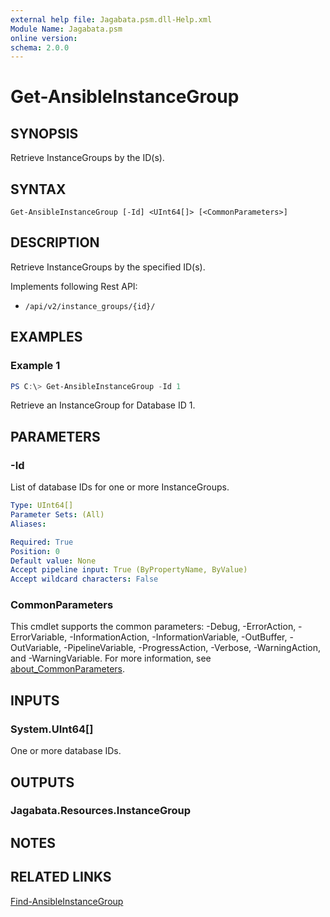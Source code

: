 ```yaml
---
external help file: Jagabata.psm.dll-Help.xml
Module Name: Jagabata.psm
online version:
schema: 2.0.0
---
```


# Get-AnsibleInstanceGroup

## SYNOPSIS
Retrieve InstanceGroups by the ID(s).

## SYNTAX

```
Get-AnsibleInstanceGroup [-Id] <UInt64[]> [<CommonParameters>]
```

## DESCRIPTION
Retrieve InstanceGroups by the specified ID(s).

Implements following Rest API:  
- `/api/v2/instance_groups/{id}/`  

## EXAMPLES

### Example 1
```powershell
PS C:\> Get-AnsibleInstanceGroup -Id 1
```

Retrieve an InstanceGroup for Database ID 1.

## PARAMETERS

### -Id
List of database IDs for one or more InstanceGroups.

```yaml
Type: UInt64[]
Parameter Sets: (All)
Aliases:

Required: True
Position: 0
Default value: None
Accept pipeline input: True (ByPropertyName, ByValue)
Accept wildcard characters: False
```

### CommonParameters
This cmdlet supports the common parameters: -Debug, -ErrorAction, -ErrorVariable, -InformationAction, -InformationVariable, -OutBuffer, -OutVariable, -PipelineVariable, -ProgressAction, -Verbose, -WarningAction, and -WarningVariable. For more information, see [about_CommonParameters](http://go.microsoft.com/fwlink/?LinkID=113216).

## INPUTS

### System.UInt64[]
One or more database IDs.

## OUTPUTS

### Jagabata.Resources.InstanceGroup
## NOTES

## RELATED LINKS

[Find-AnsibleInstanceGroup](Find-AnsibleInstanceGroup.md)

